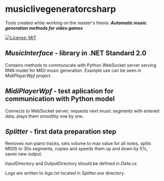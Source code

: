 # musiclivegeneratorcsharp
Tools created while working on the master's thesis: ***Automatic music generation methods for video games***

[![License: MIT](https://img.shields.io/badge/License-MIT-yellow.svg)](https://opensource.org/licenses/MIT)



## ***MusicInterface*** - library in .NET Standard 2.0

Contains methods to communicate with Python WebSocket server serving RNN model for MIDI music generation.
Example use can be seen in *MidiPlayerWpf* project.



## ***MidiPlayerWpf*** - test aplication for communication with Python model

Connects to WebSocket server, requests next music segments with entered data, plays them smoothly one by one.



## ***Splitter*** - first data preparation step

Removes non piano tracks, sets volume to max value for all notes, splits MIDIS to 30s segments, copies and speeds them up and down by 5%, saves new output.

InputDirectory and OutputDirectory should be defined in *Data.cs*.

Logs are written to *logs.txt* located in *Splitter.exe* directory.
